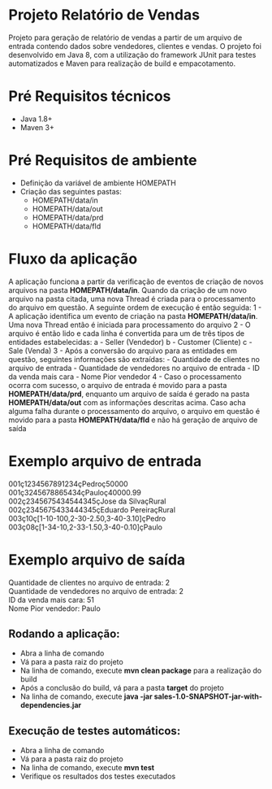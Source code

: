 # Projeto Relatório de Vendas
Projeto para geração de relatório de vendas a partir de um arquivo de entrada contendo dados sobre vendedores, clientes e vendas.
O projeto foi desenvolvido em Java 8, com a utilização do framework JUnit para testes automatizados e Maven para realização de build
e empacotamento.

# Pré Requisitos técnicos
  - Java 1.8+
  - Maven 3+
  
# Pré Requisitos de ambiente
  - Definição da variável de ambiente HOMEPATH
  - Criação das seguintes pastas:
	- HOMEPATH/data/in
	- HOMEPATH/data/out
	- HOMEPATH/data/prd
	- HOMEPATH/data/fld

# Fluxo da aplicação
A aplicação funciona a partir da verificação de eventos de criação de novos arquivos na pasta **HOMEPATH/data/in**. Quando
da criação de um novo arquivo na pasta citada, uma nova Thread é criada para o processamento do arquivo em questão. A seguinte
ordem de execução é então seguida:
	1 - A aplicação identifica um evento de criação na pasta **HOMEPATH/data/in**. Uma nova Thread então é iniciada para processamento do arquivo
	2 - O arquivo é então lido e cada linha é convertida para um de três tipos de entidades estabelecidas:
		a - Seller (Vendedor)
		b - Customer (Cliente)
		c - Sale (Venda)
	3 - Após a conversão do arquivo para as entidades em questão, seguintes informações são extraídas:
		- Quantidade de clientes no arquivo de entrada
		- Quantidade de vendedores no arquivo de entrada
		- ID da venda mais cara
		- Nome Pior vendedor
	4 - Caso o processamento ocorra com sucesso, o arquivo de entrada é movido para a pasta **HOMEPATH/data/prd**, enquanto um arquivo de saída é gerado
	na pasta **HOMEPATH/data/out** com as informações descritas acima. Caso acha alguma falha durante o processamento do arquivo, o arquivo em questão é 
	movido para a pasta **HOMEPATH/data/fld** e não há geração de arquivo de saída

# Exemplo arquivo de entrada
001ç1234567891234çPedroç50000<br/>
001ç3245678865434çPauloç40000.99<br/>
002ç2345675434544345çJose da SilvaçRural<br/> 
002ç2345675433444345çEduardo PereiraçRural<br/> 
003ç10ç[1-10-100,2-30-2.50,3-40-3.10]çPedro<br/> 
003ç08ç[1-34-10,2-33-1.50,3-40-0.10]çPaulo<br/>

# Exemplo arquivo de saída
Quantidade de clientes no arquivo de entrada: 2<br/>
Quantidade de vendedores no arquivo de entrada: 2<br/>
ID da venda mais cara: 51<br/>
Nome Pior vendedor: Paulo<br/>

## Rodando a aplicação:
  - Abra a linha de comando
  - Vá para a pasta raiz do projeto
  - Na linha de comando, execute **mvn clean package** para a realização do build
  - Após a conclusão do build, vá para a pasta **target** do projeto
  - Na linha de comando, execute **java -jar sales-1.0-SNAPSHOT-jar-with-dependencies.jar**

## Execução de testes automáticos:
  - Abra a linha de comando
  - Vá para a pasta raiz do projeto
  - Na linha de comando, execute **mvn test**
  - Verifique os resultados dos testes executados